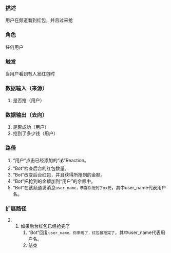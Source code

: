 ### 描述

用户在频道看到红包，并且过来抢

### 角色

任何用户

### 触发

当用户看到有人发红包时

### 数据输入（来源）

1. 是否抢（用户）

### 数据输出（去向）

1. 是否成功（用户）
2. 抢到了多少钱（用户）

### 路径

1. “用户”点击已经添加的“💰”Reaction。
2. “Bot”检查后台的红包数量。
3. “Bot”改变后台红包，并且获得所抢到的金额。
4. “Bot”把抢到的金额加到“用户”的余额中。
5. “Bot”在该频道发消息```user_name，恭喜你抢到了xx元```，其中user_name代表用户名。


### 扩展路径

2. 
	1. 如果后台红包已经抢完了
		1.  “Bot”回复```user_name，你来晚了，红包被抢完了```，其中user_name代表用户名。
		2.  结束
	

